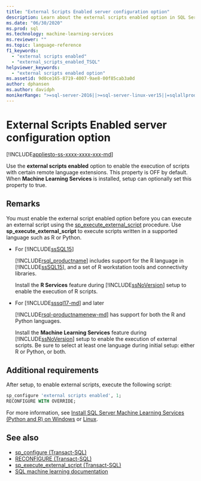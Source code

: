 ```yaml
---
title: "External Scripts Enabled server configuration option"
description: Learn about the external scripts enabled option in SQL Server. After turning it on, you can execute external scripts in supported languages such as R or Python.
ms.date: "06/30/2020"
ms.prod: sql
ms.technology: machine-learning-services
ms.reviewer: ""
ms.topic: language-reference
f1_keywords: 
  - "external scripts enabled"
  - "external_scripts_enabled_TSQL"
helpviewer_keywords: 
  - "external scripts enabled option"
ms.assetid: 9d0ce165-8719-4007-9ae8-00f85cab3a0d
author: dphansen
ms.author: davidph
monikerRange: ">=sql-server-2016||>=sql-server-linux-ver15||=sqlallproducts-allversions"
---
```

# External Scripts Enabled server configuration option
[!INCLUDE[appliesto-ss-xxxx-xxxx-xxx-md](../../includes/appliesto-ss-xxxx-xxxx-xxx-md.md)]

Use the **external scripts enabled** option to enable the execution of scripts with certain remote language extensions. This property is OFF by default. When **Machine Learning Services** is installed, setup can optionally set this property to true.

## Remarks

You must enable the external script enabled option before you can execute an external script using the [sp_execute_external_script](../../relational-databases/system-stored-procedures/sp-execute-external-script-transact-sql.md) procedure. Use **sp_execute_external_script** to execute scripts written in a supported language such as R or Python. 

+ For [!INCLUDE[ssSQL15](../../includes/sssql15-md.md)]

    [!INCLUDE[rsql_productname](../../includes/rsql-productname-md.md)] includes support for the R language in [!INCLUDE[ssSQL15](../../includes/sssql15-md.md)], and a set of R workstation tools and connectivity libraries.

    Install the **R Services** feature during [!INCLUDE[ssNoVersion](../../includes/ssnoversion-md.md)] setup to enable the execution of R scripts.

+ For [!INCLUDE[sssql17-md](../../includes/sssql17-md.md)] and later

    [!INCLUDE[rsql-productnamenew-md](../../includes/rsql-productnamenew-md.md)] has support for both the R and Python languages.

    Install the **Machine Learning Services** feature during [!INCLUDE[ssNoVersion](../../includes/ssnoversion-md.md)] setup to enable the execution of external scripts. Be sure to select at least one language during initial setup: either R or Python, or both.

## Additional requirements

After setup, to enable external scripts, execute the following script:

```sql
sp_configure 'external scripts enabled', 1;
RECONFIGURE WITH OVERRIDE;  
```

For more information, see [Install SQL Server Machine Learning Services (Python and R) on Windows](../../machine-learning/install/sql-machine-learning-services-windows-install.md) or [Linux](../../linux/sql-server-linux-setup-machine-learning-docker.md?toc=/sql/machine-learning/toc.json).

## See also

+ [sp_configure &#40;Transact-SQL&#41;](../../relational-databases/system-stored-procedures/sp-configure-transact-sql.md)
+ [RECONFIGURE &#40;Transact-SQL&#41;](../../t-sql/language-elements/reconfigure-transact-sql.md)
+ [sp_execute_external_script &#40;Transact-SQL&#41;](../../relational-databases/system-stored-procedures/sp-execute-external-script-transact-sql.md)
+ [SQL machine learning documentation](../../machine-learning/index.yml)

